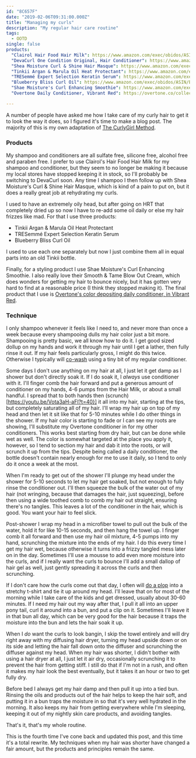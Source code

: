 ```yaml
---
id: "8C657F"
date: "2019-02-06T09:31:00.000Z"
title: "Managing my curls"
description: "My regular hair care routine"
tags:
  - OOTD
single: false
products:
  "Clairol Hair Food Hair Milk": https://www.amazon.com/exec/obidos/ASIN/B073ZNRZP2/curvyandtrans-20
  "DevaCurl One Condition Original, Hair Conditioner": https://www.amazon.com/exec/obidos/ASIN/B000TK99NU/curvyandtrans-20
  "Shea Moisture Curl & Shine Hair Masque": https://www.amazon.com/exec/obidos/ASIN/B07CKGRMYM/curvyandtrans-20
  "Tinkii Argan & Marula Oil Heat Protectant": https://www.amazon.com/exec/obidos/ASIN/B015PG7I6C/curvyandtrans-20
  "TRESemmé Expert Selection Keratin Serum": https://www.amazon.com/exec/obidos/ASIN/B00AO4EBOI/curvyandtrans-20
  "Blueberry Bliss Curl Oil": https://www.amazon.com/exec/obidos/ASIN/B01EXNIJTI/curvyandtrans-20
  "Shae Moisture's Curl Enhancing Smoothie": https://www.amazon.com/exec/obidos/ASIN/B0038TVH3Y/curvyandtrans-20
  "Overtone Daily Conditioner, Vibrant Red": https://overtone.co/collections/shop-by-color-red/products/vibrant-red-daily-conditioner

---
```


A number of people have asked me how I take care of my curly hair to get it to look the way it does, so I figured it's time to make a blog post.  The majority of this is my own adaptation of [The CurlyGirl Method](https://www.naturallycurly.com/curlreading/no-poo/the-curly-girl-method-for-coily-hair).

### Products

My shampoo and conditioners are all sulfate free, silicone free, alcohol free and paraben free. I prefer to use Clairol's Hair Food Hair Milk for my shampoo and conditioner, but they seem to no longer be making it because my local stores have stopped keeping it in stock, so I'll probably be switching to DevaCurl soon. Any time I shampoo I then follow up with Shea Moisture's Curl & Shine Hair Masque, which is kind of a pain to put on, but it does a really great job at rehydrating my curls.

I used to have an extremely oily head, but after going on HRT that completely dried up so now I have to re-add some oil daily or else my hair frizzes like mad. For that I use three products:

- Tinkii Argan & Marula Oil Heat Protectant
- TRESemmé Expert Selection Keratin Serum
- Blueberry Bliss Curl Oil

I used to use each one separately but now I just combine them all in equal parts into an old Tinkii bottle.

Finally, for a styling product I use Shae Moisture's Curl Enhancing Smoothie. I also really love their Smooth & Tame Blow Out Cream, which does wonders for getting my hair to bounce nicely, but it has gotten very hard to find at a reasonable price (I think they stopped making it). The final product that I use is [Overtone's color depositing daily conditioner, in Vibrant Red](https://overtone.co/collections/shop-by-color-red/products/vibrant-red-daily-conditioner).

### Technique

I only shampoo whenever it feels like I need to, and never more than once a week because every shampooing dulls my hair color just a bit more. Shampooing is pretty basic, we all know how to do it. I get good sized dollup on my hands and work it through my hair until I get a lather, then fully rinse it out. If my hair feels particularly gross, I might do this twice. Otherwise I typically will [co-wash](https://www.devacurl.com/blog/co-washing-101/) using a tiny bit of my regular conditioner.

Some days I don't use anything on my hair at all, I just let it get damp as I shower but don't directly soak it. If I do soak it, I _always_ use conditioner with it. I'll finger comb the hair forward and put a generous amount of conditioner on my hands, 4-6 pumps from the Hair Milk, or about a small handful. I spread that to both hands then (scrunch)[https://youtu.be/Vota3aH-aFI?t=40}] it all into my hair, starting at the tips, but completely saturating all of my hair. I'll wrap my hair up on top of my head and then let it sit like that for 5-10 minutes while I do other things in the shower. If my hair color is starting to fade or I can see my roots are showing, I'll substitute my Overtone conditioner in for my other conditioners. This works best starting from dry hair, but can be done while wet as well. The color is somewhat targeted at the place you apply it, however, so I tend to section my hair and dab it into the roots, or will scrunch it up from the tips. Despite being called a daily conditioner, the bottle doesn't contain nearly enough for me to use it daily, so I tend to only do it once a week at the most.

When I'm ready to get out of the shower I'll plunge my head under the shower for 5-10 seconds to let my hair get soaked, but not enough to fully rinse the conditioner out. I'll then squeeze the bulk of the water out of my hair (not wringing, because that damages the hair, just squeezing), before then using a wide toothed comb to comb my hair out straight, ensuring there's no tangles. This leaves a lot of the conditioner in the hair, which is good. You want your hair to feel slick.

Post-shower I wrap my head in a microfiber towel to pull out the bulk of the water, hold it for like 10-15 seconds, and then hang the towel up. I finger comb it all forward and then use my hair oil mixture, 4-5 pumps into my hand, scrunching the mixture into the ends of my hair. I do this every time I get my hair wet, because otherwise it turns into a frizzy tangled mess later on in the day. Sometimes I'll use a mousse to add even more moisture into the curls, and if I really want the curls to bounce I'll add a small dallop of hair gel as well, just gently spreading it across the curls and then scrunching.

If I don't care how the curls come out that day, I often will [do a plop](https://www.buzzfeed.com/augustafalletta/plopping-is-the-best-kept-secret-for-perfect-natural-curls) into a stretchy t-shirt and tie it up around my head. I'll leave that on for most of the morning while I take care of the kids and get dressed, usually about 30-60 minutes. If I need my hair out my way after that, I pull it all into an upper pony tail, curl it around into a bun, and put a clip on it. Sometimes I'll leave it in that bun all day, which can be very good for the hair because it traps the moisture into the bun and lets the hair soak it up.

When I _do_ want the curls to look bangin, I skip the towel entirely and will dry right away with my diffusing hair dryer, turning my head upside down or on its side and letting the hair fall down onto the diffuser and scrunching the diffuser against my head. When my hair was shorter, I didn't bother with using a hair dryer at all, I just let it air dry, occasionally scrunching it to prevent the hair from getting stiff. I still do that if I'm not in a rush, and often it makes my hair look the best eventually, but it takes it an hour or two to get fully dry.

Before bed I always get my hair damp and then pull it up into a tied bun. Rinsing the oils and products out of the hair helps to keep the hair soft, and putting it in a bun traps the moisture in so that it's very well hydrated in the morning. It also keeps my hair from getting everywhere while I'm sleeping, keeping it out of my nightly skin care products, and avoiding tangles.

That's it, that's my whole routine.

This is the fourth time I've cone back and updated this post, and this time it's a total rewrite. My techniques when my hair was shorter have changed a fair amount, but the products and principles remain the same.
